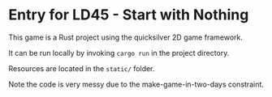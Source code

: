 # Entry for LD45 - Start with Nothing

This game is a Rust project using the quicksilver 2D game framework.

It can be run locally by invoking `cargo run` in the project directory.

Resources are located in the `static/` folder.

Note the code is very messy due to the make-game-in-two-days constraint.
